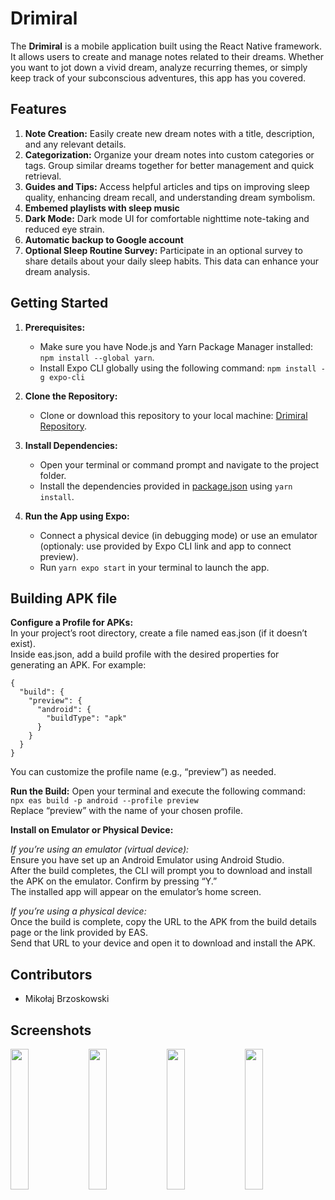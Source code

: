 # Drimiral

The **Drimiral** is a mobile application built using the React Native framework. It allows users to create and manage notes related to their dreams. Whether you want to jot down a vivid dream, analyze recurring themes, or simply keep track of your subconscious adventures, this app has you covered.

## Features

1. **Note Creation:** Easily create new dream notes with a title, description, and any relevant details.
2. **Categorization:** Organize your dream notes into custom categories or tags. Group similar dreams together for better management and quick retrieval.
3. **Guides and Tips:** Access helpful articles and tips on improving sleep quality, enhancing dream recall, and understanding dream symbolism.
4. **Embemed playlists with sleep music**
5. **Dark Mode:** Dark mode UI for comfortable nighttime note-taking and reduced eye strain.
6. **Automatic backup to Google account** 
7. **Optional Sleep Routine Survey:** Participate in an optional survey to share details about your daily sleep habits. This data can enhance your dream analysis.

## Getting Started

1. **Prerequisites:**
    - Make sure you have Node.js and Yarn Package Manager installed: 
    `npm install --global yarn`.
    - Install Expo CLI globally using the following command: 
    `npm install -g expo-cli`

2. **Clone the Repository:**
    - Clone or download this repository to your local machine: [Drimiral Repository](https://github.com/Mikolaj-Brzoskowski/Drimiral).

3. **Install Dependencies:**
    - Open your terminal or command prompt and navigate to the project folder.
    - Install the dependencies provided in [package.json](https://github.com/Mikolaj-Brzoskowski/Drimiral/blob/master/package.json) using `yarn install`.

4. **Run the App using Expo:**
    - Connect a physical device (in debugging mode) or use an emulator (optionaly: use provided by Expo CLI link and app to connect preview).
    - Run `yarn expo start` in your terminal to launch the app.

## Building APK file
**Configure a Profile for APKs:**\
In your project’s root directory, create a file named eas.json (if it doesn’t exist).\
Inside eas.json, add a build profile with the desired properties for generating an APK. For example:

```
{
  "build": {
    "preview": {
      "android": {
        "buildType": "apk"
      }
    }
  }
}
```

You can customize the profile name (e.g., “preview”) as needed.

**Run the Build:**
Open your terminal and execute the following command:\
`npx eas build -p android --profile preview`\
Replace “preview” with the name of your chosen profile.

**Install on Emulator or Physical Device:**

*If you’re using an emulator (virtual device):*\
Ensure you have set up an Android Emulator using Android Studio.\
After the build completes, the CLI will prompt you to download and install the APK on the emulator. Confirm by pressing “Y.”\
The installed app will appear on the emulator’s home screen.

*If you’re using a physical device:*\
Once the build is complete, copy the URL to the APK from the build details page or the link provided by EAS.\
Send that URL to your device and open it to download and install the APK.

## Contributors
- Mikołaj Brzoskowski

## Screenshots
<div>
<img align=top src="https://github.com/Mikolaj-Brzoskowski/Drimiral_native/blob/master/assets/screenshots/mainpage.jpg" width=24% height=24%>
<img align=top src="https://github.com/Mikolaj-Brzoskowski/Drimiral_native/blob/master/assets/screenshots/notes.jpg" width=24% height=24%>
<img align=top src="https://github.com/Mikolaj-Brzoskowski/Drimiral_native/blob/master/assets/screenshots/survey.jpg" width=24% height=24%>
<img align=top src="https://github.com/Mikolaj-Brzoskowski/Drimiral_native/blob/master/assets/screenshots/guides.jpg" width=24% height=24%>
</div>